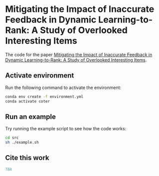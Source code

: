 # Mitigating the Impact of Inaccurate Feedback in Dynamic Learning-to-Rank: A Study of Overlooked Interesting Items

The code for the paper [Mitigating the Impact of Inaccurate Feedback in Dynamic Learning-to-Rank: A Study of Overlooked Interesting Items](https://github.com/DATA-Transpose/CoTeR).

## Activate environment

Run the following command to activate the environment:

```bash
conda env create -f environment.yml
conda activate coter
```

## Run an example

Try running the example script to see how the code works:

```bash
cd src
sh ./example.sh
```

## Cite this work

```bibtex
TBA
```

